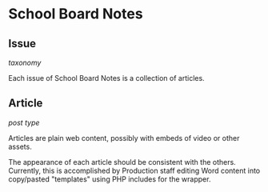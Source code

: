 # School Board Notes

## Issue

_taxonomy_

Each issue of School Board Notes is a collection of articles.

## Article

_post type_

Articles are plain web content, possibly with embeds of video or other assets.

The appearance of each article should be consistent with the others. Currently, this is accomplished by Production staff editing Word content into copy/pasted "templates" using PHP includes for the wrapper.